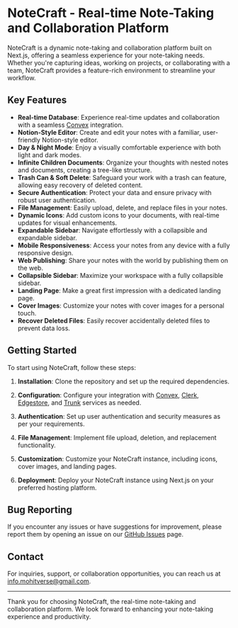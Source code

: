 # NoteCraft - Real-time Note-Taking and Collaboration Platform

NoteCraft is a dynamic note-taking and collaboration platform built on Next.js, offering a seamless experience for your note-taking needs. Whether you're capturing ideas, working on projects, or collaborating with a team, NoteCraft provides a feature-rich environment to streamline your workflow.

## Key Features

- **Real-time Database**: Experience real-time updates and collaboration with a seamless [Convex](https://www.convex.dev) integration.
- **Notion-Style Editor**: Create and edit your notes with a familiar, user-friendly Notion-style editor.
- **Day & Night Mode**: Enjoy a visually comfortable experience with both light and dark modes.
- **Infinite Children Documents**: Organize your thoughts with nested notes and documents, creating a tree-like structure.
- **Trash Can & Soft Delete**: Safeguard your work with a trash can feature, allowing easy recovery of deleted content.
- **Secure Authentication**: Protect your data and ensure privacy with robust user authentication.
- **File Management**: Easily upload, delete, and replace files in your notes.
- **Dynamic Icons**: Add custom icons to your documents, with real-time updates for visual enhancements.
- **Expandable Sidebar**: Navigate effortlessly with a collapsible and expandable sidebar.
- **Mobile Responsiveness**: Access your notes from any device with a fully responsive design.
- **Web Publishing**: Share your notes with the world by publishing them on the web.
- **Collapsible Sidebar**: Maximize your workspace with a fully collapsible sidebar.
- **Landing Page**: Make a great first impression with a dedicated landing page.
- **Cover Images**: Customize your notes with cover images for a personal touch.
- **Recover Deleted Files**: Easily recover accidentally deleted files to prevent data loss.

## Getting Started

To start using NoteCraft, follow these steps:

1. **Installation**: Clone the repository and set up the required dependencies.

2. **Configuration**: Configure your integration with [Convex](https://www.convex.dev), [Clerk](https://dub.sh/7gFtfQb), [Edgestore](https://edgestore.dev), and [Trunk](https://tinyurl.com/trunkcheck) services as needed.

3. **Authentication**: Set up user authentication and security measures as per your requirements.

4. **File Management**: Implement file upload, deletion, and replacement functionality.

5. **Customization**: Customize your NoteCraft instance, including icons, cover images, and landing pages.

6. **Deployment**: Deploy your NoteCraft instance using Next.js on your preferred hosting platform.


## Bug Reporting

If you encounter any issues or have suggestions for improvement, please report them by opening an issue on our [GitHub Issues](https://github.com/Mohit-Mehra/NoteCraft/issues) page.

## Contact

For inquiries, support, or collaboration opportunities, you can reach us at info.mohitverse@gmail.com.


---

Thank you for choosing NoteCraft, the real-time note-taking and collaboration platform. We look forward to enhancing your note-taking experience and productivity.
